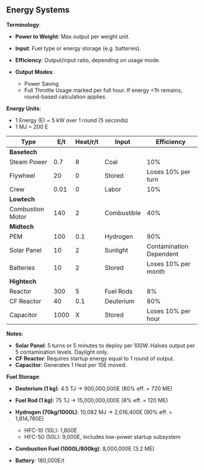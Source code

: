 
## Energy Systems

**Terminology**:

* **Power to Weight**: Max output per weight unit.
* **Input**: Fuel type or energy storage (e.g. batteries).
* **Efficiency**: Output/input ratio, depending on usage mode.
* **Output Modes**:

  * Power Saving
  * Full Throttle
    Usage marked per full hour. If energy <1h remains, round-based calculation applies.

**Energy Units**:

* 1 Energy (E) = 5 kW over 1 round (5 seconds)
* 1 MJ = 200 E

| Type             | E/t  | Heat/r/t | Input       | Efficiency              |
|------------------|------|----------|-------------|-------------------------|
| **Basetech**     |      |          |             |                         |
| Steam Power      | 0.7  | 8        | Coal        | 10%                     |
| Flywheel         | 20   | 0        | Stored      | Loses 10% per turn      |
| Crew             | 0.01 | 0        | Labor       | 10%                     |
| **Lowtech**      |      |          |             |                         |
| Combustion Motor | 140  | 2        | Combustible | 40%                     |
| **Midtech**      |      |          |             |                         |
| PEM              | 100  | 0.1      | Hydrogen    | 90%                     |
| Solar Panel      | 10   | 2        | Sunlight    | Contamination Dependent |
| Batteries        | 10   | 2        | Stored      | Loses 10% per month     |
| **Hightech**     |      |          |             |                         |
| Reactor          | 300  | 5        | Fuel Rods   | 8%                      |
| CF Reactor       | 40   | 0.1      | Deuterium   | 80%                     |
| Capacitor        | 1000 | X        | Stored      | Loses 10% per hour      |

**Notes**:

* **Solar Panel**: 5 turns or 5 minutes to deploy per 100W. Halves output per 5 contamination levels. Daylight only.
* **CF Reactor**: Requires startup energy equal to 1 round of output.
* **Capacitor**: Generates 1 Heat per 10E moved.

**Fuel Storage**:

* **Deuterium (1 kg)**: 4.5 TJ → 900,000,000E (80% eff. = 720 ME)
* **Fuel Rod (1 kg)**: 75 TJ → 15,000,000,000E (8% eff. = 120 ME)
* **Hydrogen (70kg/1000L)**: 10,082 MJ → 2,016,400E (90% eff. = 1,814,760E)

  * HFC-10 (10L): 1,800E
  * HFC-50 (50L): 9,000E, includes low-power startup subsystem
* **Combustion Fuel (1000L/800kg)**: 8,000,000E (3.2 ME)
* **Battery**: 180,000E/t
